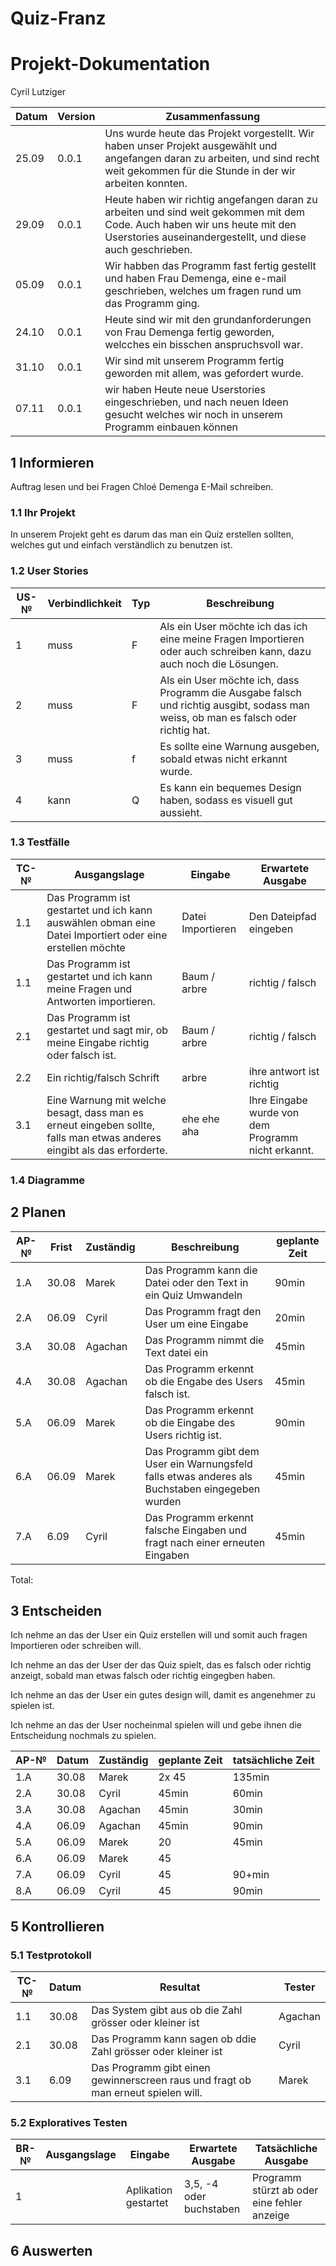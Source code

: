 # Quiz-Franz

# Projekt-Dokumentation

Cyril Lutziger

| Datum | Version | Zusammenfassung                                              |
| ----- | ------- | ------------------------------------------------------------ |
| 25.09 | 0.0.1   | Uns wurde heute das Projekt vorgestellt. Wir haben unser Projekt ausgewählt und angefangen daran zu arbeiten, und sind recht weit gekommen für die Stunde in der wir arbeiten konnten.|
| 29.09 | 0.0.1   | Heute haben wir richtig angefangen daran zu arbeiten und sind weit gekommen mit dem Code. Auch haben wir uns heute mit den Userstories auseinandergestellt, und diese auch geschrieben.|
| 05.09 | 0.0.1   | Wir habben das Programm fast fertig gestellt und haben Frau Demenga, eine e-mail geschrieben, welches um fragen rund um das Programm ging. |
| 24.10 | 0.0.1   | Heute sind wir mit den grundanforderungen von Frau Demenga fertig geworden, welcches ein bisschen anspruchsvoll war.  |
| 31.10 | 0.0.1   | Wir sind mit unserem Programm fertig geworden mit allem, was gefordert wurde.|
| 07.11 | 0.0.1   | wir haben Heute neue Userstories eingeschrieben, und nach neuen Ideen gesucht welches wir noch in unserem Programm einbauen können|

## 1 Informieren
Auftrag lesen und bei Fragen Chloé Demenga E-Mail schreiben.

### 1.1 Ihr Projekt

In unserem Projekt geht es darum das man ein Quiz erstellen sollten, welches gut und einfach verständlich zu benutzen ist.

### 1.2 User Stories

| US-№ | Verbindlichkeit | Typ  | Beschreibung                       |
| ---- | --------------- | ---- | ---------------------------------- |
| 1    |      muss       |  F  | Als ein User möchte ich das ich eine meine Fragen Importieren oder auch schreiben kann, dazu auch noch die Lösungen. |
| 2    |      muss       |   F  |   Als ein User möchte ich, dass Programm die Ausgabe falsch und richtig ausgibt, sodass man weiss, ob man es falsch oder richtig hat. |
| 3    |     muss       |  f  |   Es sollte eine Warnung ausgeben, sobald etwas nicht erkannt wurde. |
| 4    |      kann       |  Q  |   Es kann ein bequemes Design haben, sodass es visuell gut aussieht. |



### 1.3 Testfälle

| TC-№ | Ausgangslage | Eingabe | Erwartete Ausgabe |
| ---- | ------------ | ------- | ----------------- |
| 1.1  | Das Programm ist gestartet und ich kann auswählen obman eine Datei Importiert oder eine erstellen möchte |Datei Importieren|Den Dateipfad eingeben|
| 1.1  | Das Programm ist gestartet und ich kann meine Fragen und Antworten importieren. |  Baum / arbre      | richtig / falsch     |
| 2.1  | Das Programm ist gestartet und sagt mir, ob meine Eingabe richtig oder falsch ist.  |  Baum / arbre      |  richtig / falsch   |
| 2.2  | Ein richtig/falsch Schrift | arbre |   ihre antwort ist richtig|
| 3.1  | Eine Warnung mit welche besagt, dass man es erneut eingeben sollte, falls man etwas anderes eingibt als das erforderte.| ehe ehe aha | Ihre Eingabe wurde von dem Programm nicht erkannt.|



### 1.4 Diagramme



## 2 Planen

| AP-№ | Frist | Zuständig | Beschreibung | geplante Zeit |
| ---- | ----- | --------- | ------------ | ------------- |
| 1.A  |  30.08     |  Marek      |     Das Programm kann die Datei oder den Text in ein Quiz Umwandeln  |     90min       |
| 2.A  |    06.09   |  Cyril      |      Das Programm fragt den User um eine Eingabe    |    20min      |
| 3.A  |    30.08   |  Agachan    |   Das Programm nimmt die Text datei ein     |    45min      |
| 4.A  |    30.08   |  Agachan    |     Das Programm erkennt ob die Engabe des Users falsch ist.      |     45min      |
| 5.A  |    06.09   |  Marek      |    Das Programm erkennt ob die Eingabe des Users richtig ist.     |    90min      |
| 6.A  |   06.09   |  Marek     |    Das Programm gibt dem User ein Warnungsfeld falls etwas anderes als Buchstaben eingegeben wurden   |     45min       |
| 7.A  |    6.09   |  Cyril     |    Das Programm erkennt falsche Eingaben und fragt nach einer erneuten Eingaben      |    45min      |

Total: 


## 3 Entscheiden

Ich nehme an das der User ein Quiz erstellen will und somit auch fragen Importieren oder schreiben will.

Ich nehme an das der User der das Quiz spielt, das es falsch oder richtig anzeigt, sobald man etwas falsch oder richtig eingegben haben.

Ich nehme an das der User ein gutes design will, damit es angenehmer zu spielen ist.

Ich nehme an das der User nocheinmal spielen will und gebe ihnen die Entscheidung nochmals zu spielen.


| AP-№ | Datum | Zuständig | geplante Zeit | tatsächliche Zeit |
| ---- | ----- | --------- | ------------- | ----------------- |
| 1.A  |   30.08    |   Marek        |     2x 45          |      135min    |
| 2.A  |   30.08    |    Cyril       |      45min         |      60min     |
| 3.A  |   30.08    |    Agachan     |      45min         |      30min     |
| 4.A  |   06.09    |    Agachan     |      45min         |      90min     |
| 5.A  |   06.09    |    Marek       |      20            |      45min     |
| 6.A  |   06.09    |    Marek       |      45            |                |
| 7.A  |   06.09    |     Cyril      |      45            |    90+min      |
| 8.A  |   06.09    |     Cyril      |      45            |    90min       |

## 5 Kontrollieren

### 5.1 Testprotokoll

| TC-№ | Datum | Resultat | Tester |
| ----- | -------- | ------ | ------- |
|   1.1     |  30.08    |  Das System gibt aus ob die Zahl grösser oder kleiner ist          | Agachan      |
|   2.1     |  30.08   |   Das Programm kann sagen ob ddie Zahl grösser oder kleiner ist        | Cyril      |
|   3.1    |  6.09     |   Das Programm gibt einen gewinnerscreen raus und fragt ob man erneut spielen will.       | Marek     |



### 5.2 Exploratives Testen

| BR-№ | Ausgangslage | Eingabe | Erwartete Ausgabe | Tatsächliche Ausgabe |
| ---- | ------------ | ------- | ----------------- | -------------------- |
| 1   |  |    Aplikation gestartet        |   3,5, -4 oder buchstaben      |  Programm stürzt ab oder eine fehler anzeige                 |      Das Programm bittet um eine erneute Eingabe.                |

## 6 Auswerten
